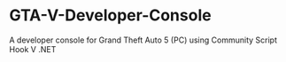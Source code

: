 # GTA-V-Developer-Console
A developer console for Grand Theft Auto 5 (PC) using Community Script Hook V .NET
